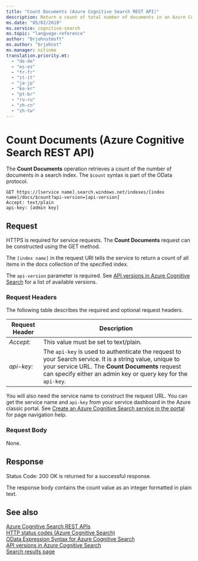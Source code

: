 ```yaml
---
title: "Count Documents (Azure Cognitive Search REST API)"
description: Return a count of total number of documents in an Azure Cognitive Search index.
ms.date: "05/02/2019"
ms.service: cognitive-search
ms.topic: "language-reference"
author: "Brjohnstmsft"
ms.author: "brjohnst"
ms.manager: nitinme
translation.priority.mt:
  - "de-de"
  - "es-es"
  - "fr-fr"
  - "it-it"
  - "ja-jp"
  - "ko-kr"
  - "pt-br"
  - "ru-ru"
  - "zh-cn"
  - "zh-tw"
---
```

# Count Documents (Azure Cognitive Search REST API)
  The **Count Documents** operation retrieves a count of the number of documents in a search index. The `$count` syntax is part of the OData protocol.  

```  
GET https://[service name].search.windows.net/indexes/[index name]/docs/$count?api-version=[api-version]  
Accept: text/plain   
api-key: [admin key]  
```  

## Request  
 HTTPS is required for service requests. The **Count Documents** request can be constructed using the GET method.  

 The `[index name]` in the request URI tells the service to return a count of all items in the docs collection of the specified index.  

 The `api-version` parameter is required. See [API versions in Azure Cognitive Search](https://docs.microsoft.com/azure/search/search-api-versions) for a list of available versions.  

### Request Headers  
 The following table describes the required and optional request headers.  

|Request Header|Description|  
|--------------------|-----------------|  
|*Accept:*|This value must be set to text/plain.|  
|*api-key:*|The `api-key` is used to authenticate the request to your Search service. It is a string value, unique to your service URL. The **Count Documents** request can specify either an admin key or query key for the `api-key`.|  

 You will also need the service name to construct the request URL. You can get the service name and `api-key` from your service dashboard in the Azure classic portal. See [Create an Azure Cognitive Search service in the portal](https://azure.microsoft.com/documentation/articles/search-create-service-portal/) for page navigation help.  

### Request Body  
 None.  

## Response  
 Status Code: 200 OK is returned for a successful response.  

 The response body contains the count value as an integer formatted in plain text.  

## See also  
 [Azure Cognitive Search REST APIs](index.md)   
 [HTTP status codes &#40;Azure Cognitive Search&#41;](http-status-codes.md)   
 [OData Expression Syntax for Azure Cognitive Search](https://docs.microsoft.com/azure/search/query-odata-filter-orderby-syntax)   
 [API versions in Azure Cognitive Search](https://docs.microsoft.com/azure/search/search-api-versions)  
 [Search results page](https://docs.microsoft.com/azure/search/search-pagination-page-layout)